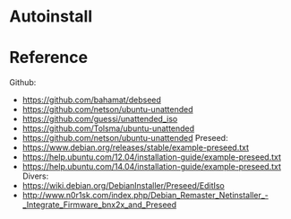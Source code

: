 # Autoinstall
# Reference
Github:
* https://github.com/bahamat/debseed
* https://github.com/netson/ubuntu-unattended
* https://github.com/guessi/unattended_iso
* https://github.com/Tolsma/ubuntu-unattended
* https://github.com/netson/ubuntu-unattended
Preseed:
* https://www.debian.org/releases/stable/example-preseed.txt
* https://help.ubuntu.com/12.04/installation-guide/example-preseed.txt
* https://help.ubuntu.com/14.04/installation-guide/example-preseed.txt 
Divers:
* https://wiki.debian.org/DebianInstaller/Preseed/EditIso
* http://www.n0r1sk.com/index.php/Debian_Remaster_Netinstaller_-_Integrate_Firmware_bnx2x_and_Preseed

